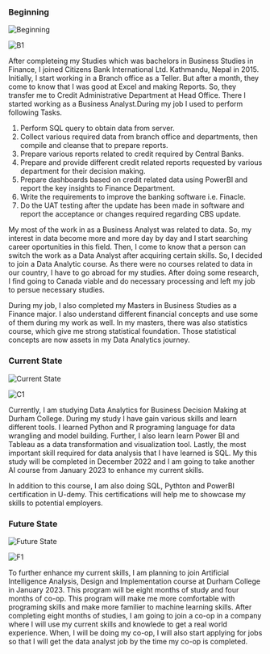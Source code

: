 ### Beginning
![Beginning](https://user-images.githubusercontent.com/109762085/206873012-6889ea1a-db05-4b36-8f2c-e84bed571f75.jpg)

![B1](https://user-images.githubusercontent.com/109762085/206873032-2e6d006e-2562-4a13-ac92-6dfbe2b29ed2.jpg)

After completeing my Studies which was bachelors in Business Studies in Finance, I joined Citizens Bank International Ltd. Kathmandu, Nepal in 2015. Initially, I start working in a Branch office as a Teller. But after a month, they come to know that I was good at Excel and making Reports. So, they transfer me to Credit Administrative Department at Head Office. There I started working as a Business Analyst.During my job I used to perform following Tasks.

1. Perform SQL query to obtain data from server.
2. Collect various required data from branch office and departments, then compile and cleanse that to prepare reports.
3. Prepare various reports related to credit required by Central Banks.
4. Prepare and provide different credit related reports requested by various department for their decision making.
5. Prepare dashboards based on credit related data using PowerBI and report the key insights to Finance Department.
6. Write the requirements to improve the banking software i.e. Finacle.
7. Do the UAT testing after the update has been made in software and report the acceptance or changes required regarding CBS update.

My most of the work in as a Business Analyst was related to data. So, my interest in data become more and more day by day and I start searching career oportunities in this field. Then, I come to know that a person can switch the work as a Data Analyst after acquiring certain skills. So, I decided to join a Data Analytic course. As there were no courses related to data in our country, I have to go abroad for my studies. After doing some research, I find going to Canada viable and do necessary processing and left my job to persue necessary studies.

During my job, I also completed my Masters in Business Studies as a Finance major. I also understand different financial concepts and use some of them during my work as well. In my masters, there was also statistics course, which give me strong statistical foundation. Those statistical concepts are now assets in my Data Analytics journey.

### Current State

![Current State](https://user-images.githubusercontent.com/109762085/206873111-a8b08913-72d7-4e0d-a430-b98bedcef0e0.jpg)

![C1](https://user-images.githubusercontent.com/109762085/206873137-0923128c-978c-4625-bd0d-58f3df78be25.jpg)

Currently, I am studying Data Analytics for Business Decision Making at Durham College. During my study I have gain various skills and learn different tools. I learned Python and R programing language for data wrangling and model building. Further, I also learn learn Power BI and Tableau as a data transformation and visualization tool. Lastly, the most important skill required for data analysis that I have learned is SQL. My this study will be completed in December 2022 and I am going to take another AI course from January 2023 to enhance my current skills.

In addition to this course, I am also doing SQL, Pythton and PowerBI certification in U-demy. This certifications will help me to showcase my skills to potential employers.

### Future State
![Future State](https://user-images.githubusercontent.com/109762085/206873166-ade409aa-2b1f-4370-ae9f-f2b4a1a33a1c.jpg)

![F1](https://user-images.githubusercontent.com/109762085/206873180-7f2cb839-787f-4d21-b9b6-f3cc907bfd7a.jpg)

To further enhance my current skills, I am planning to join Artificial Intelligence Analysis, Design and Implementation course at Durham College in January 2023. This program will be eight months of study and four months of co-op. This program will make me more comfortable with programing skills and make more familier to machine learning skills. After completing eight months of studies, I am going to join a co-op in a company where I will use my current skills and knowlede to get a real world experience. When, I will be doing my co-op, I will also start applying for jobs so that I will get the data analyst job by the time my co-op is completed.

